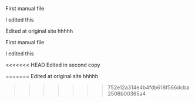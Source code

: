 First manual file

I edited this

Edited at original site
hhhhh


First manual file

I edited this

<<<<<<< HEAD
Edited in second copy

=======
Edited at original site
hhhhh
>>>>>>> 752e12a314e4b4fdb618f566dcba2506b00365a4
